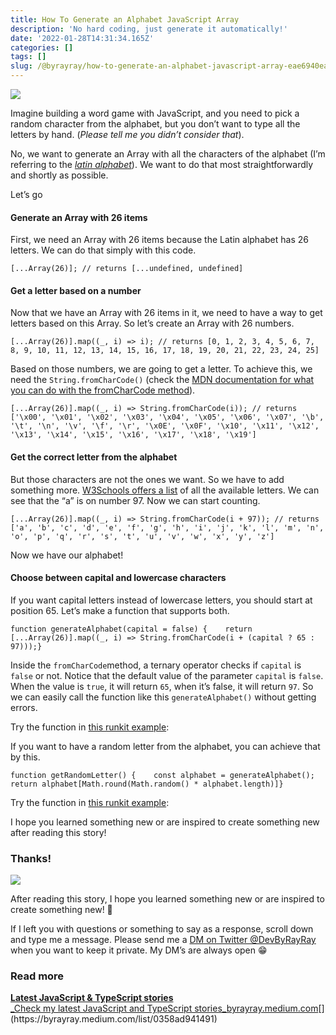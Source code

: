```yaml
---
title: How To Generate an Alphabet JavaScript Array
description: 'No hard coding, just generate it automatically!'
date: '2022-01-28T14:31:34.165Z'
categories: []
tags: []
slug: /@byrayray/how-to-generate-an-alphabet-javascript-array-eae6940ea646
---
```


![](/images/0__G__8ku__Yvyc4iWT8U.jpg)

Imagine building a word game with JavaScript, and you need to pick a random character from the alphabet, but you don’t want to type all the letters by hand. (_Please tell me you didn’t consider that_).

No, we want to generate an Array with all the characters of the alphabet (I’m referring to the [_latin alphabet_](https://en.wikipedia.org/wiki/Latin_alphabet)). We want to do that most straightforwardly and shortly as possible.

Let’s go

#### Generate an Array with 26 items

First, we need an Array with 26 items because the Latin alphabet has 26 letters. We can do that simply with this code.

```
[...Array(26)]; // returns [...undefined, undefined]
```

#### Get a letter based on a number

Now that we have an Array with 26 items in it, we need to have a way to get letters based on this Array. So let’s create an Array with 26 numbers.

```
[...Array(26)].map((_, i) => i); // returns [0, 1, 2, 3, 4, 5, 6, 7, 8, 9, 10, 11, 12, 13, 14, 15, 16, 17, 18, 19, 20, 21, 22, 23, 24, 25]
```

Based on those numbers, we are going to get a letter. To achieve this, we need the `String.fromCharCode()` (check the [MDN documentation for what you can do with the fromCharCode method](https://developer.mozilla.org/en-US/docs/Web/JavaScript/Reference/Global_Objects/String/fromCharCode)).

```
[...Array(26)].map((_, i) => String.fromCharCode(i)); // returns ['\x00', '\x01', '\x02', '\x03', '\x04', '\x05', '\x06', '\x07', '\b', '\t', '\n', '\v', '\f', '\r', '\x0E', '\x0F', '\x10', '\x11', '\x12', '\x13', '\x14', '\x15', '\x16', '\x17', '\x18', '\x19']
```

#### Get the correct letter from the alphabet

But those characters are not the ones we want. So we have to add something more. [W3Schools offers a list](https://www.w3schools.com/charsets/ref_utf_basic_latin.asp) of all the available letters. We can see that the “a” is on number 97. Now we can start counting.

```
[...Array(26)].map((_, i) => String.fromCharCode(i + 97)); // returns ['a', 'b', 'c', 'd', 'e', 'f', 'g', 'h', 'i', 'j', 'k', 'l', 'm', 'n', 'o', 'p', 'q', 'r', 's', 't', 'u', 'v', 'w', 'x', 'y', 'z']
```

Now we have our alphabet!

#### Choose between capital and lowercase characters

If you want capital letters instead of lowercase letters, you should start at position 65. Let’s make a function that supports both.

```
function generateAlphabet(capital = false) {    return [...Array(26)].map((_, i) => String.fromCharCode(i + (capital ? 65 : 97)));}
```

Inside the `fromCharCode`method, a ternary operator checks if `capital` is `false` or not. Notice that the default value of the parameter `capital` is `false`. When the value is `true`, it will return `65`, when it’s false, it will return `97`. So we can easily call the function like this `generateAlphabet()` without getting errors.

Try the function in [this runkit example](https://runkit.com/devbyrayray/how-to-generate-an-alphabet-array-with-javascript):

If you want to have a random letter from the alphabet, you can achieve that by this.

```
function getRandomLetter() {    const alphabet = generateAlphabet();    return alphabet[Math.round(Math.random() * alphabet.length)]}
```

Try the function in [this runkit example](https://runkit.com/devbyrayray/get-random-letter-from-alphabet-with-javascript):

I hope you learned something new or are inspired to create something new after reading this story!

### Thanks!

![](/images/0__4aTcitCaVTWHHeiO.jpg)

After reading this story, I hope you learned something new or are inspired to create something new! 🤗

If I left you with questions or something to say as a response, scroll down and type me a message. Please send me a [DM on Twitter @DevByRayRay](https://twitter.com/@devbyrayray) when you want to keep it private. My DM’s are always open 😁



### Read more

[**Latest JavaScript & TypeScript stories**  
_Check my latest JavaScript and TypeScript stories_byrayray.medium.com](https://byrayray.medium.com/list/0358ad941491 "https://byrayray.medium.com/list/0358ad941491")[](https://byrayray.medium.com/list/0358ad941491)